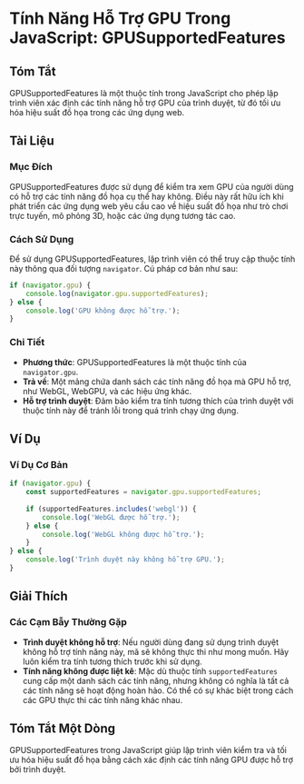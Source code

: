 <!--
Meta Description: # Tính Năng Hỗ Trợ GPU Trong JavaScript: GPUSupportedFeatures ## Tóm Tắt GPUSupportedFeatures là một thuộc tính trong JavaScript cho phép lập trình vi...
Meta Keywords: tính, gpu, các, trợ, trình
-->

# Tính Năng Hỗ Trợ GPU Trong JavaScript: GPUSupportedFeatures

## Tóm Tắt
GPUSupportedFeatures là một thuộc tính trong JavaScript cho phép lập trình viên xác định các tính năng hỗ trợ GPU của trình duyệt, từ đó tối ưu hóa hiệu suất đồ họa trong các ứng dụng web.

## Tài Liệu
### Mục Đích
GPUSupportedFeatures được sử dụng để kiểm tra xem GPU của người dùng có hỗ trợ các tính năng đồ họa cụ thể hay không. Điều này rất hữu ích khi phát triển các ứng dụng web yêu cầu cao về hiệu suất đồ họa như trò chơi trực tuyến, mô phỏng 3D, hoặc các ứng dụng tương tác cao.

### Cách Sử Dụng
Để sử dụng GPUSupportedFeatures, lập trình viên có thể truy cập thuộc tính này thông qua đối tượng `navigator`. Cú pháp cơ bản như sau:

```javascript
if (navigator.gpu) {
    console.log(navigator.gpu.supportedFeatures);
} else {
    console.log('GPU không được hỗ trợ.');
}
```

### Chi Tiết
- **Phương thức**: GPUSupportedFeatures là một thuộc tính của `navigator.gpu`.
- **Trả về**: Một mảng chứa danh sách các tính năng đồ họa mà GPU hỗ trợ, như WebGL, WebGPU, và các hiệu ứng khác.
- **Hỗ trợ trình duyệt**: Đảm bảo kiểm tra tính tương thích của trình duyệt với thuộc tính này để tránh lỗi trong quá trình chạy ứng dụng.

## Ví Dụ
### Ví Dụ Cơ Bản
```javascript
if (navigator.gpu) {
    const supportedFeatures = navigator.gpu.supportedFeatures;
    
    if (supportedFeatures.includes('webgl')) {
        console.log('WebGL được hỗ trợ.');
    } else {
        console.log('WebGL không được hỗ trợ.');
    }
} else {
    console.log('Trình duyệt này không hỗ trợ GPU.');
}
```

## Giải Thích
### Các Cạm Bẫy Thường Gặp
- **Trình duyệt không hỗ trợ**: Nếu người dùng đang sử dụng trình duyệt không hỗ trợ tính năng này, mã sẽ không thực thi như mong muốn. Hãy luôn kiểm tra tính tương thích trước khi sử dụng.
- **Tính năng không được liệt kê**: Mặc dù thuộc tính `supportedFeatures` cung cấp một danh sách các tính năng, nhưng không có nghĩa là tất cả các tính năng sẽ hoạt động hoàn hảo. Có thể có sự khác biệt trong cách các GPU thực thi các tính năng khác nhau.

## Tóm Tắt Một Dòng
GPUSupportedFeatures trong JavaScript giúp lập trình viên kiểm tra và tối ưu hóa hiệu suất đồ họa bằng cách xác định các tính năng GPU được hỗ trợ bởi trình duyệt.